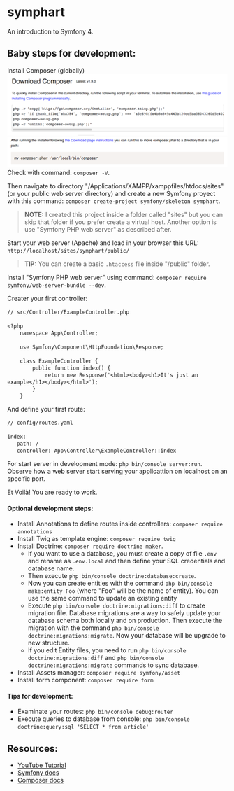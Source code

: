 # symphart

An introduction to Symfony 4.

## Baby steps for development:

Install Composer (globally)
![Composer download and install globally](./docs-assets/composer-1.png)
![Composer moved to path](./docs-assets/composer-2.png)
Check with command: `composer -V`.

Then navigate to directory "/Applications/XAMPP/xamppfiles/htdocs/sites" (or your public web server directory) and create a new Symfony proyect with this command: `composer create-project symfony/skeleton symphart`.

> **NOTE:** I created this project inside a folder called "sites" but you can skip that folder if you prefer create a virtual host. Another option is use "Symfony PHP web server" as described after.  


Start your web server (Apache) and load in your browser this URL: `http://localhost/sites/symphart/public/`


> **TIP:** You can create a basic `.htaccess` file inside "/public" folder.  

Install "Symfony PHP web server" using command: `composer require symfony/web-server-bundle --dev`.

Creater your first controller:
```
// src/Controller/ExampleController.php

<?php
	namespace App\Controller;

	use Symfony\Component\HttpFoundation\Response;

	class ExampleController {
		public function index() {
			return new Response('<html><body><h1>It's just an example</h1></body></html>');
		}
	}
```

And define your first route:
```
// config/routes.yaml

index:
   path: /
   controller: App\Controller\ExampleController::index
```

For start server in development mode: `php bin/console server:run`. Observe how a web server start serving your applicattion on localhost on an specific port.

Et Voilà! You are ready to work.

#### Optional development steps:
* Install Annotations to define routes inside controllers: `composer require annotations`
* Install Twig as template engine: `composer require twig`
* Install Doctrine: `composer require doctrine maker`. 
	* If you want to use a database, you must create a copy of file `.env` and rename as `.env.local` and then define your SQL credentials and database name. 
	* Then execute `php bin/console doctrine:database:create`. 
	* Now you can create entities with the command `php bin/console make:entity Foo` (where "Foo" will be the name of entity). You can use the same command to update an existing entity
	* Execute `php bin/console doctrine:migrations:diff` to create migration file. Database migrations are a way to safely update your database schema both locally and on production. Then execute the migration with the command `php bin/console doctrine:migrations:migrate`. Now your database will be upgrade to new structure.
	* If you edit Entity files, you need to run `php bin/console doctrine:migrations:diff` and `php bin/console doctrine:migrations:migrate` commands to sync database.
* Install Assets manager: `composer require symfony/asset`
* Install form component: `composer require form`

#### Tips for development:
* Examinate your routes: `php bin/console debug:router`
* Execute queries to database from console: `php bin/console doctrine:query:sql 'SELECT * from article'`

## Resources:
* [YouTube Tutorial](https://www.youtube.com/playlist?list=PLillGF-Rfqba-PQBBEf14-fi6LafvvDYS)
* [Symfony docs](https://symfony.com/doc)
* [Composer docs](https://symfony.com/doc)
